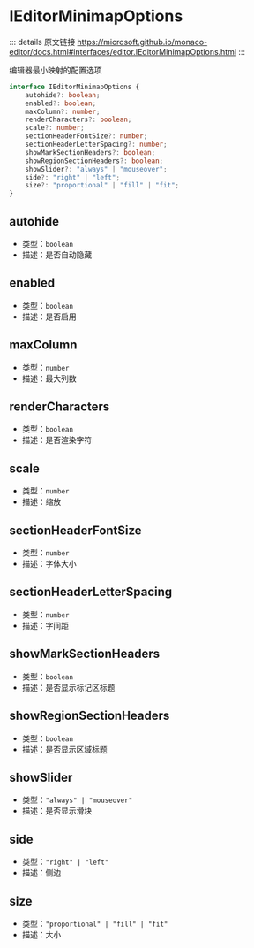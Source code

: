 # IEditorMinimapOptions
        
::: details 原文链接
https://microsoft.github.io/monaco-editor/docs.html#interfaces/editor.IEditorMinimapOptions.html
:::

编辑器最小映射的配置选项

```ts
interface IEditorMinimapOptions {
    autohide?: boolean;
    enabled?: boolean;
    maxColumn?: number;
    renderCharacters?: boolean;
    scale?: number;
    sectionHeaderFontSize?: number;
    sectionHeaderLetterSpacing?: number;
    showMarkSectionHeaders?: boolean;
    showRegionSectionHeaders?: boolean;
    showSlider?: "always" | "mouseover";
    side?: "right" | "left";
    size?: "proportional" | "fill" | "fit";
}
```

## autohide
- 类型：`boolean`
- 描述：是否自动隐藏
## enabled
- 类型：`boolean`
- 描述：是否启用
## maxColumn
- 类型：`number`
- 描述：最大列数
## renderCharacters
- 类型：`boolean`
- 描述：是否渲染字符
## scale
- 类型：`number`
- 描述：缩放
## sectionHeaderFontSize
- 类型：`number`
- 描述：字体大小
## sectionHeaderLetterSpacing
- 类型：`number`
- 描述：字间距
## showMarkSectionHeaders
- 类型：`boolean`
- 描述：是否显示标记区标题
## showRegionSectionHeaders
- 类型：`boolean`
- 描述：是否显示区域标题
## showSlider
- 类型：`"always" | "mouseover"`
- 描述：是否显示滑块
## side
- 类型：`"right" | "left"`
- 描述：侧边
## size
- 类型：`"proportional" | "fill" | "fit"`
- 描述：大小
